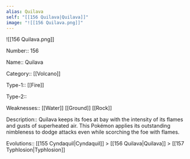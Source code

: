 ```yaml
---
alias: Quilava
self: "[[156 Quilava|Quilava]]"
image: "![[156 Quilava.png]]"
---
```


![[156 Quilava.png]]

Number:: 156

Name:: Quilava

Category:: [[Volcano]]

Type-1:: [[Fire]]

Type-2:: 

Weaknesses:: [[Water]] [[Ground]] [[Rock]]

Description:: Quilava keeps its foes at bay with the intensity of its flames and gusts of superheated air. This Pokémon applies its outstanding nimbleness to dodge attacks even while scorching the foe with flames.

Evolutions:: [[155 Cyndaquil|Cyndaquil]] > [[156 Quilava|Quilava]] > [[157 Typhlosion|Typhlosion]]